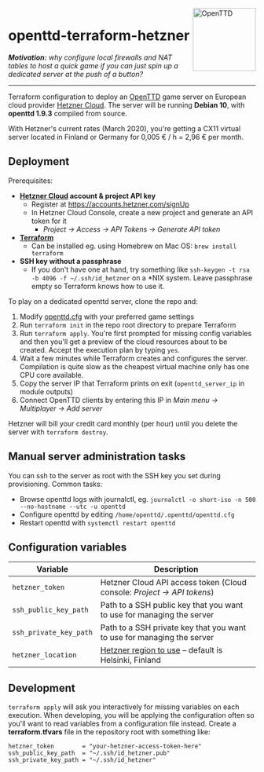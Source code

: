 <img src="https://raw.githubusercontent.com/OpenTTD/OpenTTD/1.9.3/media/openttd.256.png" alt="OpenTTD" width="128" align="right" />

# openttd-terraform-hetzner

***Motivation:*** *why configure local firewalls and NAT tables to host a quick game if you can just spin up a dedicated server at the push of a button?*

----

Terraform configuration to deploy an [OpenTTD](https://github.com/OpenTTD/OpenTTD) game server on European cloud provider [Hetzner Cloud](https://www.hetzner.com/cloud). The server will be running **Debian 10**, with **openttd 1.9.3** compiled from source.

With Hetzner's current rates (March 2020), you're getting a CX11 virtual server located in Finland or Germany for 0,005 € / h = 2,96 € per month.

## Deployment

Prerequisites:

* **[Hetzner Cloud](https://hetzner.cloud/) account & project API key**
  * Register at https://accounts.hetzner.com/signUp
  * In Hetzner Cloud Console, create a new project and generate an API token for it
    * *Project → Access → API Tokens → Generate API token*
* **[Terraform](https://www.terraform.io/)**
  * Can be installed eg. using Homebrew on Mac OS: `brew install terraform`
* **SSH key without a passphrase**
  * If you don't have one at hand, try something like `ssh-keygen -t rsa -b 4096 -f ~/.ssh/id_hetzner` on a *NIX system. Leave passphrase empty so Terraform knows how to use it.

To play on a dedicated openttd server, clone the repo and:

1. Modify [openttd.cfg](openttd.cfg) with your preferred game settings
2. Run `terraform init` in the repo root directory to prepare Terraform
3. Run `terraform apply`. You're first prompted for missing config variables and then you'll get a preview of the cloud resources about to be created. Accept the execution plan by typing `yes`.
4. Wait a few minutes while Terraform creates and configures the server. Compilation is quite slow as the cheapest virtual machine only has one CPU core available.
5. Copy the server IP that Terraform prints on exit (`openttd_server_ip` in module outputs)
6. Connect OpenTTD clients by entering this IP in *Main menu → Multiplayer → Add server*

Hetzner will bill your credit card monthly (per hour) until you delete the server with `terraform destroy`.

## Manual server administration tasks

You can ssh to the server as root with the SSH key you set during provisioning. Common tasks:

* Browse openttd logs with journalctl, eg. `journalctl -o short-iso -n 500 --no-hostname --utc -u openttd`
* Configure openttd by editing `/home/openttd/.openttd/openttd.cfg`
* Restart openttd with `systemctl restart openttd`

## Configuration variables

| Variable               |  Description                                                            |
|------------------------|-------------------------------------------------------------------------|
| `hetzner_token`        | Hetzner Cloud API access token (Cloud console: *Project → API tokens*)  |
| `ssh_public_key_path`  | Path to a SSH public key that you want to use for managing the server   |
| `ssh_private_key_path` | Path to a SSH private key that you want to use for managing the server  |
| `hetzner_location`     | [Hetzner region to use](server-location) – default is Helsinki, Finland |

## Development

`terraform apply` will ask you interactively for missing variables on each execution. When developing, you will be applying the configuration often so you'll want to read variables from a configuration file instead. Create a **terraform.tfvars** file in the repository root with something like:

```
hetzner_token        = "your-hetzner-access-token-here"
ssh_public_key_path  = "~/.ssh/id_hetzner.pub"
ssh_private_key_path = "~/.ssh/id_hetzner"
```

[server-location]: https://www.terraform.io/docs/providers/hcloud/r/server.html#location
